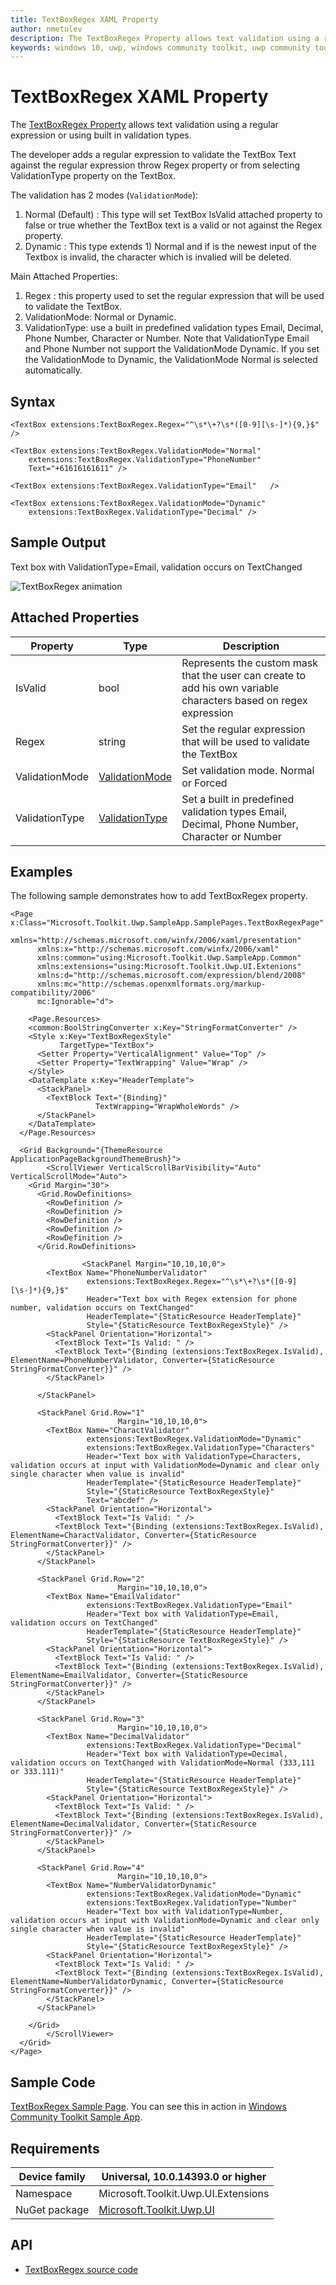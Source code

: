 ```yaml
---
title: TextBoxRegex XAML Property
author: nmetulev
description: The TextBoxRegex Property allows text validation using a regular expression or using built in validation types.
keywords: windows 10, uwp, windows community toolkit, uwp community toolkit, uwp toolkit, TextBoxRegex, XAML
---
```


# TextBoxRegex XAML Property

The [TextBoxRegex Property](https://docs.microsoft.com/dotnet/api/microsoft.toolkit.uwp.ui.extensions.textboxregex) allows text validation using a regular expression or using built in validation types.

The developer adds a regular expression to validate the TextBox Text against the regular expression throw Regex property or from selecting ValidationType property on the TextBox.

The validation has 2 modes (`ValidationMode`):
1) Normal (Default) : This type will set TextBox IsValid attached property to false or true whether the TextBox text is a valid or not against the Regex property.
2) Dynamic : This type extends 1) Normal and if is the newest input of the Textbox  is invalid, the character which is invalied will be deleted.


Main Attached Properties:
1) Regex : this property used to set the regular expression that will be used to validate the TextBox.
2) ValidationMode: Normal or Dynamic.
3) ValidationType: use a built in predefined validation types Email, Decimal, Phone Number, Character or Number.
Note that ValidationType Email and Phone Number not support the ValidationMode Dynamic. If you set the ValidationMode to Dynamic, the ValidationMode Normal is selected automatically.

## Syntax

```xaml
<TextBox extensions:TextBoxRegex.Regex="^\s*\+?\s*([0-9][\s-]*){9,}$" />

<TextBox extensions:TextBoxRegex.ValidationMode="Normal"
    extensions:TextBoxRegex.ValidationType="PhoneNumber"
    Text="+61616161611" />

<TextBox extensions:TextBoxRegex.ValidationType="Email"   />

<TextBox extensions:TextBoxRegex.ValidationMode="Dynamic"
    extensions:TextBoxRegex.ValidationType="Decimal" />
```

## Sample Output

Text box with ValidationType=Email, validation occurs on TextChanged

![TextBoxRegex animation](../resources/images/Extensions/TextBoxRegex.gif)

## Attached Properties

| Property | Type | Description |
| -- | -- | -- |
| IsValid | bool | Represents the custom mask that the user can create to add his own variable characters based on regex expression |
| Regex | string | Set the regular expression that will be used to validate the TextBox |
| ValidationMode | [ValidationMode](https://docs.microsoft.com/dotnet/api/microsoft.toolkit.uwp.ui.extensions.textboxregex.validationmode) | Set validation mode. Normal or Forced |
| ValidationType | [ValidationType](https://docs.microsoft.com/dotnet/api/microsoft.toolkit.uwp.ui.extensions.textboxregex.validationtype) | Set a built in predefined validation types Email, Decimal, Phone Number, Character or Number |

## Examples

The following sample demonstrates how to add TextBoxRegex property.

```xaml
<Page x:Class="Microsoft.Toolkit.Uwp.SampleApp.SamplePages.TextBoxRegexPage"
      xmlns="http://schemas.microsoft.com/winfx/2006/xaml/presentation"
      xmlns:x="http://schemas.microsoft.com/winfx/2006/xaml"
      xmlns:common="using:Microsoft.Toolkit.Uwp.SampleApp.Common"
      xmlns:extensions="using:Microsoft.Toolkit.Uwp.UI.Extenions"
      xmlns:d="http://schemas.microsoft.com/expression/blend/2008"
      xmlns:mc="http://schemas.openxmlformats.org/markup-compatibility/2006"
      mc:Ignorable="d">

    <Page.Resources>
    <common:BoolStringConverter x:Key="StringFormatConverter" />
    <Style x:Key="TextBoxRegexStyle"
           TargetType="TextBox">
      <Setter Property="VerticalAlignment" Value="Top" />
      <Setter Property="TextWrapping" Value="Wrap" />
    </Style>
    <DataTemplate x:Key="HeaderTemplate">
      <StackPanel>
        <TextBlock Text="{Binding}"
                   TextWrapping="WrapWholeWords" />
      </StackPanel>
    </DataTemplate>
  </Page.Resources>

  <Grid Background="{ThemeResource ApplicationPageBackgroundThemeBrush}">
        <ScrollViewer VerticalScrollBarVisibility="Auto" VerticalScrollMode="Auto">
    <Grid Margin="30">
      <Grid.RowDefinitions>
        <RowDefinition />
        <RowDefinition />
        <RowDefinition />
        <RowDefinition />
        <RowDefinition />
      </Grid.RowDefinitions>

                <StackPanel Margin="10,10,10,0">
        <TextBox Name="PhoneNumberValidator"
                 extensions:TextBoxRegex.Regex="^\s*\+?\s*([0-9][\s-]*){9,}$"
                 Header="Text box with Regex extension for phone number, validation occurs on TextChanged"
                 HeaderTemplate="{StaticResource HeaderTemplate}"
                 Style="{StaticResource TextBoxRegexStyle}" />
        <StackPanel Orientation="Horizontal">
          <TextBlock Text="Is Valid: " />
          <TextBlock Text="{Binding (extensions:TextBoxRegex.IsValid), ElementName=PhoneNumberValidator, Converter={StaticResource StringFormatConverter}}" />
        </StackPanel>

      </StackPanel>

      <StackPanel Grid.Row="1"
                        Margin="10,10,10,0">
        <TextBox Name="CharactValidator"
                 extensions:TextBoxRegex.ValidationMode="Dynamic"
                 extensions:TextBoxRegex.ValidationType="Characters"
                 Header="Text box with ValidationType=Characters, validation occurs at input with ValidationMode=Dynamic and clear only single character when value is invalid"
                 HeaderTemplate="{StaticResource HeaderTemplate}"
                 Style="{StaticResource TextBoxRegexStyle}"
                 Text="abcdef" />
        <StackPanel Orientation="Horizontal">
          <TextBlock Text="Is Valid: " />
          <TextBlock Text="{Binding (extensions:TextBoxRegex.IsValid), ElementName=CharactValidator, Converter={StaticResource StringFormatConverter}}" />
        </StackPanel>
      </StackPanel>

      <StackPanel Grid.Row="2"
                        Margin="10,10,10,0">
        <TextBox Name="EmailValidator"
                 extensions:TextBoxRegex.ValidationType="Email"
                 Header="Text box with ValidationType=Email, validation occurs on TextChanged"
                 HeaderTemplate="{StaticResource HeaderTemplate}"
                 Style="{StaticResource TextBoxRegexStyle}" />
        <StackPanel Orientation="Horizontal">
          <TextBlock Text="Is Valid: " />
          <TextBlock Text="{Binding (extensions:TextBoxRegex.IsValid), ElementName=EmailValidator, Converter={StaticResource StringFormatConverter}}" />
        </StackPanel>
      </StackPanel>

      <StackPanel Grid.Row="3"
                        Margin="10,10,10,0">
        <TextBox Name="DecimalValidator"
                 extensions:TextBoxRegex.ValidationType="Decimal"
                 Header="Text box with ValidationType=Decimal, validation occurs on TextChanged with ValidationMode=Normal (333,111 or 333.111)"
                 HeaderTemplate="{StaticResource HeaderTemplate}"
                 Style="{StaticResource TextBoxRegexStyle}" />
        <StackPanel Orientation="Horizontal">
          <TextBlock Text="Is Valid: " />
          <TextBlock Text="{Binding (extensions:TextBoxRegex.IsValid), ElementName=DecimalValidator, Converter={StaticResource StringFormatConverter}}" />
        </StackPanel>
      </StackPanel>

      <StackPanel Grid.Row="4"
                        Margin="10,10,10,0">
        <TextBox Name="NumberValidatorDynamic"
                 extensions:TextBoxRegex.ValidationMode="Dynamic"
                 extensions:TextBoxRegex.ValidationType="Number"
                 Header="Text box with ValidationType=Number, validation occurs at input with ValidationMode=Dynamic and clear only single character when value is invalid"
                 HeaderTemplate="{StaticResource HeaderTemplate}"
                 Style="{StaticResource TextBoxRegexStyle}" />
        <StackPanel Orientation="Horizontal">
          <TextBlock Text="Is Valid: " />
          <TextBlock Text="{Binding (extensions:TextBoxRegex.IsValid), ElementName=NumberValidatorDynamic, Converter={StaticResource StringFormatConverter}}" />
        </StackPanel>
      </StackPanel>

    </Grid>
        </ScrollViewer>
  </Grid>
</Page>
```

## Sample Code

[TextBoxRegex Sample Page](https://github.com/Microsoft/UWPCommunityToolkit/tree/master/Microsoft.Toolkit.Uwp.SampleApp/SamplePages/TextBoxRegex). You can see this in action in [Windows Community Toolkit Sample App](https://www.microsoft.com/store/apps/9NBLGGH4TLCQ).

## Requirements

| Device family | Universal, 10.0.14393.0 or higher |
| --- | --- |
| Namespace | Microsoft.Toolkit.Uwp.UI.Extensions |
| NuGet package | [Microsoft.Toolkit.Uwp.UI](https://www.nuget.org/packages/Microsoft.Toolkit.Uwp.UI/) |

## API

* [TextBoxRegex source code](https://github.com/Microsoft/UWPCommunityToolkit/tree/master/Microsoft.Toolkit.Uwp.UI/Extensions/TextBoxRegEx)
